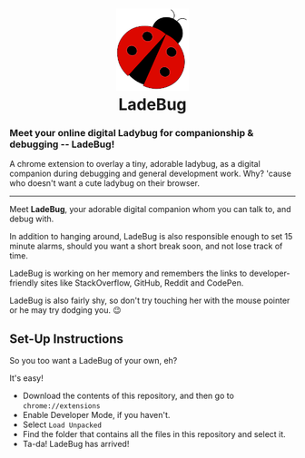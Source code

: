 <h1 align="center">
  <img src="resources/img/ladebug128.png"/><br>
LadeBug </h1>


### Meet your online digital Ladybug for companionship & debugging -- LadeBug! 

A chrome extension to overlay a tiny, adorable ladybug, as a digital companion during debugging and general development work. Why? 'cause who doesn't want a cute ladybug on their browser.



-----------------------



Meet **LadeBug**, your adorable digital companion whom you can talk to, and debug with. 

In addition to hanging around, LadeBug is also responsible enough to set 15 minute alarms, should you want a short break soon, and not lose track of time.

LadeBug is working on her memory and remembers the links to developer-friendly sites like StackOverflow, GitHub, Reddit and CodePen.

LadeBug is also fairly shy, so don't try touching her with the mouse pointer or he may try dodging you. :wink:

## Set-Up Instructions

So you too want a LadeBug of your own, eh?

It's easy! 
* Download the contents of this repository, and then go to ```chrome://extensions```
* Enable Developer Mode, if you haven't.
* Select ```Load Unpacked```
* Find the folder that contains all the files in this repository and select it.
* Ta-da! LadeBug has arrived!



